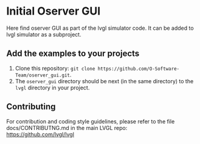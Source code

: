 # Initial Oserver GUI

Here find oserver GUI as part of the lvgl simulator code. It can be added to lvgl simulator as a subproject.

## Add the examples to your projects
1. Clone this repository: `git clone https://github.com/O-Software-Team/oserver_gui.git`.
2. The `oserver_gui` directory should be next (in the same directory) to the `lvgl` directory in your project.

## Contributing
For contribution and coding style guidelines, please refer to the file docs/CONTRIBUTNG.md in the main LVGL repo:
  https://github.com/lvgl/lvgl
